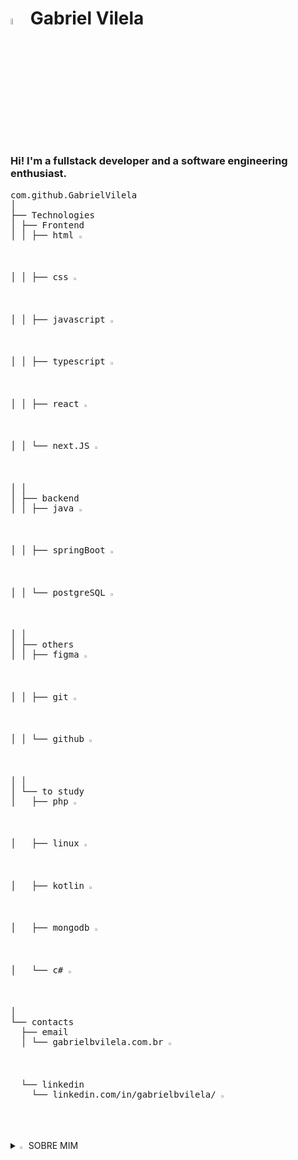 <h1><img width=5% src="https://github.com/user-attachments/assets/ef7ed3af-f24b-445f-8d03-6069f136decf"/> Gabriel Vilela</h1>

### Hi! I'm a fullstack developer and a software engineering enthusiast.
<pre>
com.github.GabrielVilela
│
├── Technologies
│ ├── Frontend
│ │ ├── html <img width=1.5% src="https://cdn.jsdelivr.net/gh/devicons/devicon@latest/icons/html5/html5-original.svg" />
│ │ ├── css <img width=1.5% src="https://cdn.jsdelivr.net/gh/devicons/devicon@latest/icons/css3/css3-original.svg" /> 
│ │ ├── javascript <img width=1.5% src="https://cdn.jsdelivr.net/gh/devicons/devicon@latest/icons/javascript/javascript-original.svg" /> 
│ │ ├── typescript <img width=1.5% src="https://cdn.jsdelivr.net/gh/devicons/devicon@latest/icons/typescript/typescript-original.svg" />
│ │ ├── react <img width=1.5% src="https://cdn.jsdelivr.net/gh/devicons/devicon@latest/icons/react/react-original.svg" />
│ │ └── next.JS <img width=1.5% src="https://cdn.jsdelivr.net/gh/devicons/devicon@latest/icons/nextjs/nextjs-original.svg" />
│ │ 
│ ├── backend
│ │ ├── java <img width=1.5% src="https://cdn.jsdelivr.net/gh/devicons/devicon@latest/icons/java/java-original.svg" />
│ │ ├── springBoot <img width=1.5% src="https://cdn.jsdelivr.net/gh/devicons/devicon@latest/icons/spring/spring-original.svg" />
│ │ └── postgreSQL <img width=1.5% src="https://cdn.jsdelivr.net/gh/devicons/devicon@latest/icons/postgresql/postgresql-original.svg" />
│ │ 
│ ├── others
│ │ ├── figma <img width=1.5% src="https://cdn.jsdelivr.net/gh/devicons/devicon@latest/icons/figma/figma-original.svg" />
│ │ ├── git <img width=1.5% src="https://cdn.jsdelivr.net/gh/devicons/devicon@latest/icons/git/git-original.svg" />
│ │ └── github <img width=1.5% src="https://cdn.jsdelivr.net/gh/devicons/devicon@latest/icons/github/github-original.svg" />
│ │ 
│ └── to study
│   ├── php <img width=1.5% src="https://cdn.jsdelivr.net/gh/devicons/devicon@latest/icons/php/php-original.svg" />
│   ├── linux <img width=1.5% src="https://cdn.jsdelivr.net/gh/devicons/devicon@latest/icons/linux/linux-original.svg" />
│   ├── kotlin <img width=1.5% src="https://cdn.jsdelivr.net/gh/devicons/devicon@latest/icons/kotlin/kotlin-original.svg" />
│   ├── mongodb <img width=1.5% src="https://cdn.jsdelivr.net/gh/devicons/devicon@latest/icons/mongodb/mongodb-original.svg" />
│   └── c# <img width=1.5% src="https://cdn.jsdelivr.net/gh/devicons/devicon@latest/icons/csharp/csharp-original.svg" />
│
└── contacts
  ├── email
  │ └── gabrielbvilela.com.br <img width=1.5% src="https://cdn.jsdelivr.net/gh/devicons/devicon@latest/icons/google/google-original.svg" />
  └── linkedin
    └── linkedin.com/in/gabrielbvilela/ <img width=1.5% src="https://cdn.jsdelivr.net/gh/devicons/devicon@latest/icons/linkedin/linkedin-original.svg" />
</pre>
                  
</p>
<details>
  <summary>
    <img width=2% src="https://github.com/user-attachments/assets/a1a0e8b7-baa4-4b6d-8e5d-90bc5c214da3"/>
    SOBRE MIM
  </summary>
<p>
Aos 9 anos, ganhei meu primeiro computador e, desde então, desenvolvi amor e ódio pelo mundo da computação. Sempre gostei de jogos e, já pequeno, passava o dia todo assistindo videos no youtube sobre. O amor era tão grande que, mesmo bem novo, já tentava desenvolver meus jogos, usando o Blender para modelar e o Unity para criar e programar, mas infelizmente eu era muito pequeno para enteder o que era C# e os motivos do porque o texto que eu copiava do video não estava funcionando no meu computador. Na adolescência cursei o ensino médio integrado ao técnico em Eletrotécnica e lá aumentei o meu conhecimento e interesse sobre mundo da eletricidade. Atualmente, faço uma graduação em analise e desenvolvimento de sistemas na Uninassau enquanto procuro pela minha primeira experiência no mercado.
</p>
</details>
